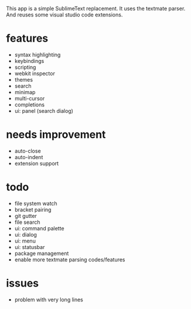 This app is a simple SublimeText replacement.
It uses the textmate parser. And reuses some visual studio code extensions.

# features
* syntax highlighting
* keybindings
* scripting
* webkit inspector
* themes
* search
* minimap
* multi-cursor
* completions
* ui: panel (search dialog)

# needs improvement
* auto-close
* auto-indent
* extension support

# todo
* file system watch
* bracket pairing
* git gutter
* file search
* ui: command palette
* ui: dialog
* ui: menu
* ui: statusbar
* package management
* enable more textmate parsing codes/features

# issues
* problem with very long lines
